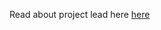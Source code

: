 Read about project lead here [here](https://github.com/Data4Democracy/read-this-first/blob/master/lead-role-description.md)
